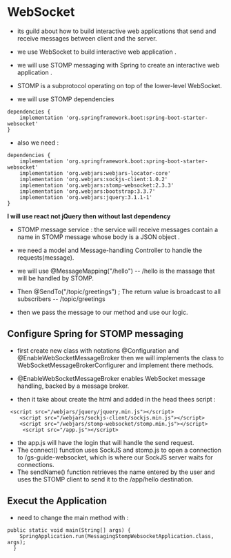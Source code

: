 # WebSocket

- its guild about how to build interactive web applications that send and receive messages between client and the server.
- we use WebSocket  to build interactive web application .
- we will  use STOMP messaging with Spring to create an interactive web application .
- STOMP is a subprotocol operating on top of the lower-level WebSocket.

- we will use STOMP dependencies

```
dependencies {
	implementation 'org.springframework.boot:spring-boot-starter-websocket'
}
```

- also we need :

```
dependencies {
	implementation 'org.springframework.boot:spring-boot-starter-websocket'
	implementation 'org.webjars:webjars-locator-core'
	implementation 'org.webjars:sockjs-client:1.0.2'
	implementation 'org.webjars:stomp-websocket:2.3.3'
	implementation 'org.webjars:bootstrap:3.3.7'
	implementation 'org.webjars:jquery:3.1.1-1'
}
```

**I will use react not jQuery then without last dependency**

- STOMP message service : the service will receive messages contain a name in STOMP message whose body is a JSON object .

- we need a model and Message-handling Controller to handle the requests(message).

- we will use @MessageMapping("/hello") -- /hello is the massage that will be handled by STOMP.

- Then @SendTo("/topic/greetings") ; The return value is broadcast to all subscribers -- /topic/greetings
- then we pass the message to our method and use our logic.

## Configure Spring for STOMP messaging

- first create new class with notations @Configuration and @EnableWebSocketMessageBroker then we will implements the class to  WebSocketMessageBrokerConfigurer and implement there methods.

- @EnableWebSocketMessageBroker enables WebSocket message handling, backed by a message broker.

- then it take about create the html and added in the head thees script :

```
 <script src="/webjars/jquery/jquery.min.js"></script>
    <script src="/webjars/sockjs-client/sockjs.min.js"></script>
    <script src="/webjars/stomp-websocket/stomp.min.js"></script>
     <script src="/app.js"></script>
```

- the app.js will have the login that will handle the send request.
- The connect() function uses SockJS and stomp.js to open a connection to /gs-guide-websocket, which is where our SockJS server waits for connections.
- The sendName() function retrieves the name entered by the user and uses the STOMP client to send it to the /app/hello destination.

## Execut the Application

- need to change the main method with :

```
public static void main(String[] args) {
    SpringApplication.run(MessagingStompWebsocketApplication.class, args);
  }
```

